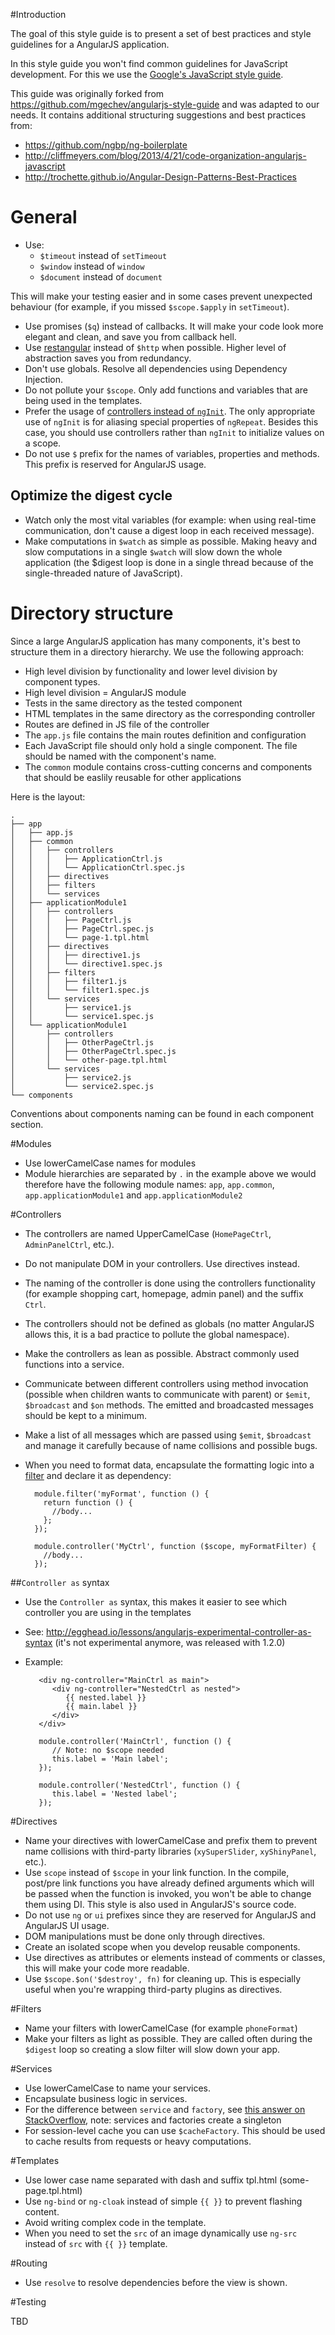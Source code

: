 #Introduction

The goal of this style guide is to present a set of best practices and style guidelines for a AngularJS application.

In this style guide you won't find common guidelines for JavaScript development. For this we use the [Google's JavaScript style guide](http://google-styleguide.googlecode.com/svn/trunk/javascriptguide.xml).

This guide was originally forked from https://github.com/mgechev/angularjs-style-guide and was adapted to our needs. It contains additional structuring suggestions and best practices from:
* https://github.com/ngbp/ng-boilerplate
* http://cliffmeyers.com/blog/2013/4/21/code-organization-angularjs-javascript
* http://trochette.github.io/Angular-Design-Patterns-Best-Practices

# General 

* Use:
    * `$timeout` instead of `setTimeout`
    * `$window` instead of `window`
    * `$document` instead of `document`

This will make your testing easier and in some cases prevent unexpected behaviour (for example, if you missed `$scope.$apply` in `setTimeout`).

* Use promises (`$q`) instead of callbacks. It will make your code look more elegant and clean, and save you from callback hell.
* Use [restangular](https://github.com/mgonto/restangular) instead of `$http` when possible. Higher level of abstraction saves you from redundancy.
* Don't use globals. Resolve all dependencies using Dependency Injection.
* Do not pollute your `$scope`. Only add functions and variables that are being used in the templates.
* Prefer the usage of [controllers instead of `ngInit`](https://github.com/angular/angular.js/pull/4366/files). The only appropriate use of `ngInit` is for aliasing special properties of `ngRepeat`. Besides this case, you should use controllers rather than `ngInit` to initialize values on a scope.
* Do not use `$` prefix for the names of variables, properties and methods. This prefix is reserved for AngularJS usage.

## Optimize the digest cycle

* Watch only the most vital variables (for example: when using real-time communication, don't cause a digest loop in each received message).
* Make computations in `$watch`  as simple as possible. Making heavy and slow computations in a single `$watch` will slow down the whole application (the $digest loop is done in a single thread because of the single-threaded nature of JavaScript).

# Directory structure

Since a large AngularJS application has many components, it's best to structure them in a directory hierarchy.
We use the following approach:

* High level division by functionality and lower level division by component types.
* High level division = AngularJS module
* Tests in the same directory as the tested component
* HTML templates in the same directory as the corresponding controller
* Routes are defined in JS file of the controller
* The `app.js` file contains the main routes definition and configuration
* Each JavaScript file should only hold a single component. The file should be named with the component's name.
* The `common` module contains cross-cutting concerns and components that should be easlily reusable for other applications

Here is the layout:

    .
    ├── app
    │   ├── app.js
    │   ├── common
    │   │   ├── controllers
    │   │   │   ├── ApplicationCtrl.js
    │   │   │   └── ApplicationCtrl.spec.js
    │   │   ├── directives
    │   │   ├── filters
    │   │   └── services
    │   ├── applicationModule1
    │   │   ├── controllers
    │   │   │   ├── PageCtrl.js
    │   │   │   ├── PageCtrl.spec.js
    │   │   │   └── page-1.tpl.html
    │   │   ├── directives
    │   │   │   ├── directive1.js
    │   │   │   └── directive1.spec.js
    │   │   ├── filters
    │   │   │   ├── filter1.js
    │   │   │   └── filter1.spec.js
    │   │   └── services
    │   │       ├── service1.js
    │   │       └── service1.spec.js
    │   └── applicationModule1
    │       ├── controllers
    │       │   ├── OtherPageCtrl.js
    │       │   ├── OtherPageCtrl.spec.js
    │       │   └── other-page.tpl.html
    │       └── services
    │           ├── service2.js
    │           └── service2.spec.js
    └── components


Conventions about components naming can be found in each component section.

#Modules
* Use lowerCamelCase names for modules
* Module hierarchies are separated by `.` in the example above we would therefore have the following module names: `app`, `app.common`, `app.applicationModule1` and `app.applicationModule2`



#Controllers

* The controllers are named UpperCamelCase (`HomePageCtrl`, `AdminPanelCtrl`, etc.).
* Do not manipulate DOM in your controllers. Use directives instead.
* The naming of the controller is done using the controllers functionality (for example shopping cart, homepage, admin panel) and the suffix `Ctrl`.
* The controllers should not be defined as globals (no matter AngularJS allows this, it is a bad practice to pollute the global namespace).
* Make the controllers as lean as possible. Abstract commonly used functions into a service.
* Communicate between different controllers using method invocation (possible when children wants to communicate with parent) or `$emit`, `$broadcast` and `$on` methods. The emitted and broadcasted messages should be kept to a minimum.
* Make a list of all messages which are passed using `$emit`, `$broadcast` and manage it carefully because of name collisions and possible bugs.
* When you need to format data, encapsulate the formatting logic into a [filter](#filters) and declare it as dependency:


        module.filter('myFormat', function () {
          return function () {
            //body...
          };
        });

        module.controller('MyCtrl', function ($scope, myFormatFilter) {
          //body...
        });
       
##`Controller as` syntax
* Use the `Controller as` syntax, this makes it easier to see which controller you are using in the templates
* See: http://egghead.io/lessons/angularjs-experimental-controller-as-syntax (it's not experimental anymore, was released with 1.2.0)
* Example:


         <div ng-controller="MainCtrl as main">
            <div ng-controller="NestedCtrl as nested">
               {{ nested.label }}
               {{ main.label }}
            </div>
         </div>
         
         module.controller('MainCtrl', function () {
            // Note: no $scope needed
            this.label = 'Main label';
         });
         
         module.controller('NestedCtrl', function () {
            this.label = 'Nested label';
         });

#Directives

* Name your directives with lowerCamelCase and prefix them to prevent name collisions with third-party libraries (`xySuperSlider`, `xyShinyPanel`, etc.).
* Use `scope` instead of `$scope` in your link function. In the compile, post/pre link functions you have already defined arguments which will be passed when the function is invoked, you won't be able to change them using DI. This style is also used in AngularJS's source code.
* Do not use `ng` or `ui` prefixes since they are reserved for AngularJS and AngularJS UI usage.
* DOM manipulations must be done only through directives.
* Create an isolated scope when you develop reusable components.
* Use directives as attributes or elements instead of comments or classes, this will make your code more readable.
* Use `$scope.$on('$destroy', fn)` for cleaning up. This is especially useful when you're wrapping third-party plugins as directives.

#Filters

* Name your filters with lowerCamelCase (for example `phoneFormat`)
* Make your filters as light as possible. They are called often during the `$digest` loop so creating a slow filter will slow down your app.

#Services

* Use lowerCamelCase to name your services.
* Encapsulate business logic in services.
* For the difference between `service` and `factory`, see [this answer on StackOverflow](http://stackoverflow.com/questions/13762228/confused-about-service-vs-factory/13763886#13763886), note: services and factories create a singleton
* For session-level cache you can use `$cacheFactory`. This should be used to cache results from requests or heavy computations.

#Templates

* Use lower case name separated with dash and suffix tpl.html (some-page.tpl.html)
* Use `ng-bind` or `ng-cloak` instead of simple `{{ }}` to prevent flashing content.
* Avoid writing complex code in the template.
* When you need to set the `src` of an image dynamically use `ng-src` instead of `src` with `{{ }}` template.

#Routing

* Use `resolve` to resolve dependencies before the view is shown.

#Testing

TBD
